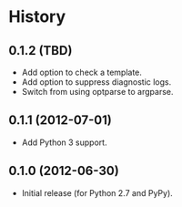 History
=======

0.1.2 (TBD)
-----------

- Add option to check a template.
- Add option to suppress diagnostic logs.
- Switch from using optparse to argparse.

0.1.1 (2012-07-01)
------------------

- Add Python 3 support.

0.1.0 (2012-06-30)
------------------

- Initial release (for Python 2.7 and PyPy).
